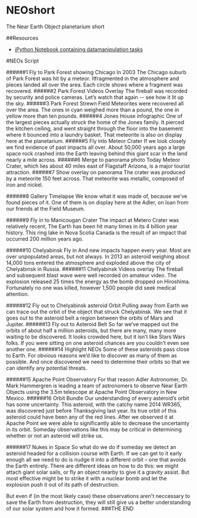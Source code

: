 # NEOshort
The Near Earth Object planetarium short

##Resources
<ul>
  <li><a href=http://nbviewer.ipython.org/github/marksubbarao/NEOshort/blob/master/NEO%20Orbit%20Bundles.ipynb>iPython Notebook containing datamanipulation tasks</a></li>
</ul>


#NEOs Script

######1	Fly to Park Forest showing Chicago
In 2003 The Chicago suburb of Park Forest was hit by a meteor. Itfragmented in the atmosphere and pieces landed all over the area. Each circle shows where a fragment was recovered.
######2	Park Forest Videos Overlay
The fireball was recorded by security and police cameras. Let’s watch that again -- see how it lit up the sky.
######3	Park Forest Strewn Field
Meteorites were recovered all over the area. The ones in cyan weighed more than a pound, the one in yellow more than ten pounds.
######4	Jones House  infographic
One of the largest pieces actually struck the home of the Jones family. It pierced the kitchen ceiling, and went straight through the floor into the basement where it bounced into a laundry basket.
That meteorite is also on display here at the planetarium.
######5	Fly into Meteor Crater
If we look closely we find evidence of past impacts all over. About 50,000 years ago a large space rock crashed into the Earth leaving behind this giant scar in the land nearly a mile across.
######6	Merge to panorama photo
Today Meteor Crater, which lies about 40 miles east of Flagstaff Arizona, is a major tourist attraction.
######7	Show overlay on panorama
The crater was produced by a meteorite 150 feet across. That meteorite was metallic, composed of iron and nickel.

######8	Gallery Timelapse
We know what it was made of, because we’ve found pieces of it. One of them is on display here at the Adler, on loan from our friends at the Field Museum.

######9	Fly in to Manicougan Crater
The impact at Metero Crater was relatively recent, The Earth has been hit many times in its 4 billion year history. This ring lake in Nova Scotia Canada is the result of an impact that occurred 200 million years ago.

######10	Chelyabinsk Fly in
And new impacts happen every year. Most are over unpopulated areas, but not always. In 2013 an asteroid weighing about 14,000 tons entered the atmosphere and exploded above the city of Chelyabinsk in Russia.
######11	Chelyabinsk Videos overlay
The fireball and subsequent blast wave were well recorded on amateur video. The explosion released 25 times the energy as the bomb dropped on Hiroshima. Fortunately no one was killed, however 1,500 people did seek medical attention.

######12	Fly out to Chelyabinsk asteroid Orbit
Pulling away from Earth we can trace out the orbit of the object that struck Chelyabinsk. We see that it goes out to the asteroid belt a region between the orbits of Mars and Jupiter.
######13	Fly out to Asteroid Belt
So far we’ve mapped out the orbits of about half a million asteroids, but there are many, many more waiting to be discovered. It looks crowded here, but it isn’t like Stars Wars folks. If you were sitting on one asteroid chances are you couldn’t even see another one.
######14	Highlight NEOs
Some of these asteroids pass close to Earth. For obvious reasons we’d like to discover as many of them as possible. And once discovered we need to determine their orbits so that we can identify any potential threats.

######15	Apache Point Observatory
For that reason Adler Astronomer, Dr. Mark Hammergren is leading a team of astronomers to observe Near Earth Objects using the 3.5m telescope at Apache Point Observatory in New Mexico.
######16	Orbit Bundle
Our understanding of every asteroid’s orbit has some uncertainty. This asteroid, with the catchy name 2014 WR365, was discovered just before Thanksgiving last year. Its true orbit of this asteroid could have been any of the red lines. 
After we observed it at Apache Point we were able to significantly able to decrease the uncertainty in its orbit. Someday observations like this may be critical in determining whether or not an asteroid will strike us.

######17	Nukes in Space
So what do we do if someday we detect an asteroid headed for a collision course with Earth. If we can get to it early enough all we need to do is nudge it into a different orbit – one that avoids the Earth entirely. There are different ideas on how to do this: we might attach giant solar sails, or fly an object nearby to give it a gravity assist. 
But most effective might be to strike it with a nuclear bomb and let the explosion push it out of its path of destruction.

But even if (in the most likely case) these observations aren't neccessary to save the Earth from destruction, they will still give us a better understanding of our solar system and how it formed.
###THE END
